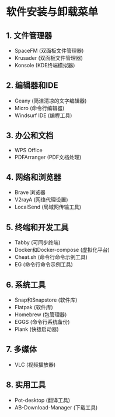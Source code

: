 # 软件安装与卸载菜单

## 1. 文件管理器
- SpaceFM (双面板文件管理器)
- Krusader (双面板文件管理器)
- Konsole (KDE终端模拟器)

## 2. 编辑器和IDE
- Geany (简洁清凉的文字编辑器)
- Micro (命令行编辑器)
- Windsurf IDE (编程工具)

## 3. 办公和文档
- WPS Office
- PDFArranger (PDF文档处理)

## 4. 网络和浏览器
- Brave 浏览器
- V2rayA (网络代理设置)
- LocalSend (局域网传输工具)

## 5. 终端和开发工具
- Tabby (可同步终端)
- Docker和Docker-compose (虚拟化平台)
- Cheat.sh (命令行命令示例工具)
- EG (命令行命令示例工具)

## 6. 系统工具
- Snap和Snapstore (软件库)
- Flatpak (软件库)
- Homebrew (包管理器)
- EGGS (命令行系统备份)
- Plank (快捷启动器)

## 7. 多媒体
- VLC (视频播放器)

## 8. 实用工具
- Pot-desktop (翻译工具)
- AB-Download-Manager (下载工具)
